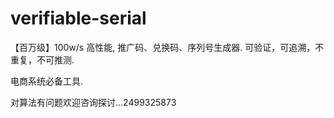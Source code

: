 # verifiable-serial
【百万级】100w/s 高性能, 推广码、兑换码、序列号生成器. 可验证，可追溯，不重复，不可推测.

电商系统必备工具.

对算法有问题欢迎咨询探讨...2499325873
